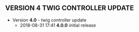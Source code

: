 
## VERSION 4  TWIG CONTROLLER UPDATE

 * Version **4.0** - twig controller update
   * 2018-08-31 17:41  **4.0.0**  initial release